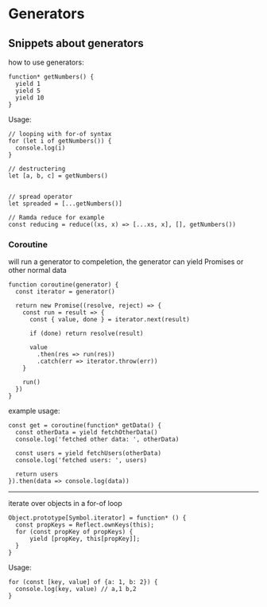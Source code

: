 # Generators
Snippets about generators
---

how to use generators:

```
function* getNumbers() {
  yield 1
  yield 5
  yield 10
}
```

Usage: 

```
// looping with for-of syntax
for (let i of getNumbers()) {
  console.log(i)
}

// destructering
let [a, b, c] = getNumbers()


// spread operator
let spreaded = [...getNumbers()]

// Ramda reduce for example
const reducing = reduce((xs, x) => [...xs, x], [], getNumbers())
```

### Coroutine
will run a generator to compeletion, the generator can yield Promises or other normal data
```
function coroutine(generator) {
  const iterator = generator()
  
  return new Promise((resolve, reject) => {
    const run = result => {
      const { value, done } = iterator.next(result)
      
      if (done) return resolve(result)
      
      value
        .then(res => run(res))
        .catch(err => iterator.throw(err))
    }
    
    run()
  })
}
```

example usage:
```
const get = coroutine(function* getData() {
  const otherData = yield fetchOtherData()
  console.log('fetched other data: ', otherData)
  
  const users = yield fetchUsers(otherData)
  console.log('fetched users: ', users)
  
  return users
}).then(data => console.log(data))
```


---

iterate over objects in a for-of loop

```
Object.prototype[Symbol.iterator] = function* () {
  const propKeys = Reflect.ownKeys(this);
  for (const propKey of propKeys) {
      yield [propKey, this[propKey]];
  }
}
```

Usage:

```
for (const [key, value] of {a: 1, b: 2}) {
  console.log(key, value) // a,1 b,2
}
```
